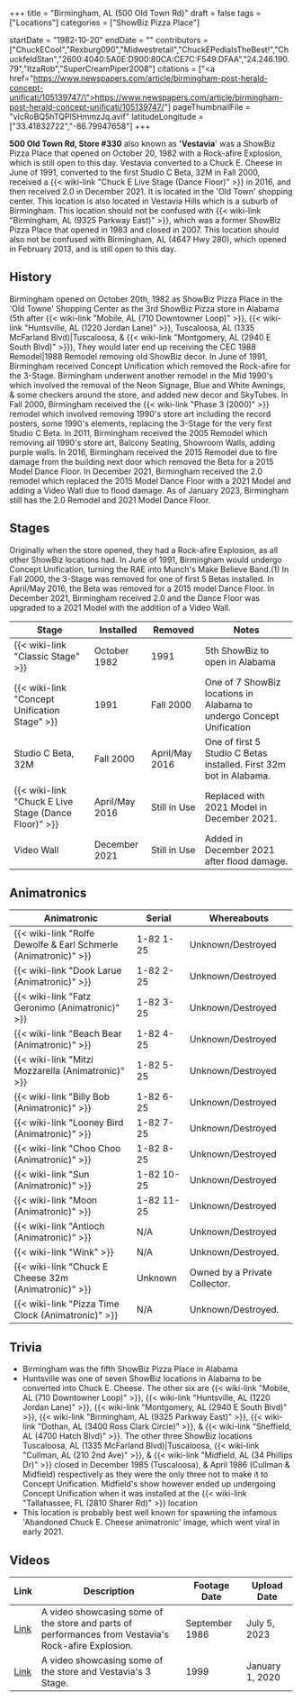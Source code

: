 +++
title = "Birmingham, AL (500 Old Town Rd)"
draft = false
tags = ["Locations"]
categories = ["ShowBiz Pizza Place"]


startDate = "1982-10-20"
endDate = ""
contributors = ["ChuckECool","Rexburg090","Midwestretail","ChuckEPediaIsTheBest!","ChuckfeldStan","2600:4040:5A0E:D900:80CA:CE7C:F549:DFAA","24.246.190.79","ItzaRob","SuperCreamPiper2008"]
citations = ["<a href=\"https://www.newspapers.com/article/birmingham-post-herald-concept-unificati/105139747/\">https://www.newspapers.com/article/birmingham-post-herald-concept-unificati/105139747/</a>"]
pageThumbnailFile = "vIcRoBQ5hTQPlSHmmzJq.avif"
latitudeLongitude = ["33.41832722","-86.79947658"]
+++

**500 Old Town Rd, Store #330** also known as **'Vestavia**' was a ShowBiz Pizza Place that opened on October 20, 1982 with a Rock-afire Explosion, which is still open to this day. Vestavia converted to a Chuck E. Cheese in June of 1991, converted to the first Studio C Beta, 32M in Fall 2000, received a {{< wiki-link "Chuck E Live Stage (Dance Floor)" >}} in 2016, and then received 2.0 in December 2021. It is located in the 'Old Town' shopping center. This location is also located in Vestavia Hills which is a suburb of Birmingham. This location should not be confused with {{< wiki-link "Birmingham, AL (9325 Parkway East)" >}}, which was a former ShowBiz Pizza Place that opened in 1983 and closed in 2007. This location should also not be confused with Birmingham, AL (4647 Hwy 280), which opened in February 2013, and is still open to this day.

## History

Birmingham opened on October 20th, 1982 as ShowBiz Pizza Place in the 'Old Towne' Shopping Center as the 3rd ShowBiz Pizza store in Alabama (5th after {{< wiki-link "Mobile, AL (710 Downtowner Loop)" >}}, {{< wiki-link "Huntsville, AL (1220 Jordan Lane)" >}}, Tuscaloosa, AL (1335 McFarland Blvd)|Tuscaloosa, &amp; {{< wiki-link "Montgomery, AL (2940 E South Blvd)" >}}), They would later end up receiving the CEC 1988 Remodel|1988 Remodel removing old ShowBiz decor. In June of 1991, Birmingham received Concept Unification which removed the Rock-afire for the 3-Stage. Birmingham underwent another remodel in the Mid 1990's which involved the removal of the Neon Signage, Blue and White Awnings, &amp; some checkers around the store, and added new decor and SkyTubes. In Fall 2000, Birmingham received the {{< wiki-link "Phase 3 (2000)" >}} remodel which involved removing 1990's store art including the record posters, some 1990's elements, replacing the 3-Stage for the very first Studio C Beta. In 2011, Birmingham received the 2005 Remodel which removing all 1990's store art, Balcony Seating, Showroom Walls, adding purple walls. In 2016, Birmingham received the 2015 Remodel due to fire damage from the building next door which removed the Beta for a 2015 Model Dance Floor. In December 2021, Birmingham received the 2.0 remodel which replaced the 2015 Model Dance Floor with a 2021 Model and adding a Video Wall due to flood damage. As of January 2023, Birmingham still has the 2.0 Remodel and 2021 Model Dance Floor.

## Stages

Originally when the store opened, they had a Rock-afire Explosion, as all other ShowBiz locations had. In June of 1991, Birmingham would undergo Concept Unification, turning the RAE into Munch's Make Believe Band.(1) In Fall 2000, the 3-Stage was removed for one of first 5 Betas installed. In April/May 2016, the Beta was removed for a 2015 model Dance Floor. In December 2021, Birmingham received 2.0 and the Dance Floor was upgraded to a 2021 Model with the addition of a Video Wall.

| Stage                                                      | Installed      | Removed        | Notes                                                                |
|------------------------------------------------------------|----------------|----------------|----------------------------------------------------------------------|
| {{< wiki-link "Classic Stage" >}}                    | October 1982   | 1991           | 5th ShowBiz to open in Alabama                                       |
| {{< wiki-link "Concept Unification Stage" >}}        | 1991           | Fall 2000      | One of 7 ShowBiz locations in Alabama to undergo Concept Unification |
| Studio C Beta, 32M                                         | Fall 2000      | April/May 2016 | One of first 5 Studio C Betas installed. First 32m bot in Alabama.   |
| {{< wiki-link "Chuck E Live Stage (Dance Floor)" >}} | April/May 2016 | Still in Use   | Replaced with 2021 Model in December 2021.                           |
| Video Wall                                                 | December 2021  | Still in Use   | Added in December 2021 after flood damage.                           |

## Animatronics

| Animatronic                                                               | Serial     | Whereabouts                   |
|---------------------------------------------------------------------------|------------|-------------------------------|
| {{< wiki-link "Rolfe Dewolfe &amp; Earl Schmerle (Animatronic)" >}} | 1-82 1-25  | Unknown/Destroyed             |
| {{< wiki-link "Dook Larue (Animatronic)" >}}                        | 1-82 2-25  | Unknown/Destroyed             |
| {{< wiki-link "Fatz Geronimo (Animatronic)" >}}                     | 1-82 3-25  | Unknown/Destroyed             |
| {{< wiki-link "Beach Bear (Animatronic)" >}}                        | 1-82 4-25  | Unknown/Destroyed             |
| {{< wiki-link "Mitzi Mozzarella (Animatronic)" >}}                  | 1-82 5-25  | Unknown/Destroyed             |
| {{< wiki-link "Billy Bob (Animatronic)" >}}                         | 1-82 6-25  | Unknown/Destroyed             |
| {{< wiki-link "Looney Bird (Animatronic)" >}}                       | 1-82 7-25  | Unknown/Destroyed             |
| {{< wiki-link "Choo Choo (Animatronic)" >}}                         | 1-82 8-25  | Unknown/Destroyed             |
| {{< wiki-link "Sun (Animatronic)" >}}                               | 1-82 10-25 | Unknown/Destroyed             |
| {{< wiki-link "Moon (Animatronic)" >}}                              | 1-82 11-25 | Unknown/Destroyed             |
| {{< wiki-link "Antioch (Animatronic)" >}}                           | N/A        | Unknown/Destroyed             |
| {{< wiki-link "Wink" >}}                                            | N/A        | Unknown/Destroyed.            |
| {{< wiki-link "Chuck E Cheese 32m (Animatronic)" >}}                | Unknown    | Owned by a Private Collector. |
| {{< wiki-link "Pizza Time Clock (Animatronic)" >}}                  | N/A        | Unknown/Destroyed.            |

## Trivia

- Birmingham was the fifth ShowBiz Pizza Place in Alabama
- Huntsville was one of seven ShowBiz locations in Alabama to be converted into Chuck E. Cheese. The other six are {{< wiki-link "Mobile, AL (710 Downtowner Loop)" >}}, {{< wiki-link "Huntsville, AL (1220 Jordan Lane)" >}}, {{< wiki-link "Montgomery, AL (2940 E South Blvd)" >}}, {{< wiki-link "Birmingham, AL (9325 Parkway East)" >}}, {{< wiki-link "Dothan, AL (3400 Ross Clark Circle)" >}}, &amp; {{< wiki-link "Sheffield, AL (4700 Hatch Blvd)" >}}. The other three ShowBiz locations Tuscaloosa, AL (1335 McFarland Blvd)|Tuscaloosa, {{< wiki-link "Cullman, AL (210 2nd Ave)" >}}, &amp; {{< wiki-link "Midfield, AL (34 Phillips Dr)" >}} closed in December 1985 (Tuscaloosa), &amp; April 1986 (Cullman &amp; Midfield) respectively as they were the only three not to make it to Concept Unification. Midfield's show however ended up undergoing Concept Unification when it was installed at the {{< wiki-link "Tallahassee, FL (2810 Sharer Rd)" >}} location
- This location is probably best well known for spawning the infamous 'Abandoned Chuck E. Cheese animatronic' image, which went viral in early 2021.

## Videos

| Link                                                | Description                                                                                          | Footage Date   | Upload Date     |
|-----------------------------------------------------|------------------------------------------------------------------------------------------------------|----------------|-----------------|
| [Link](https://www.youtube.com/watch?v=WFvEQDZl-88) | A video showcasing some of the store and parts of performances from Vestavia's Rock-afire Explosion. | September 1986 | July 5, 2023    |
| [Link](https://www.youtube.com/watch?v=AQ-7jI9N_Ic) | A video showcasing some of the store and Vestavia's 3 Stage.                                         | 1999           | January 1, 2020 |
